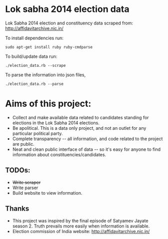 Lok sabha 2014 election data
============

Lok Sabha 2014 election and constituency data scraped from:
http://affidavitarchive.nic.in/

To install dependencies run:

```sudo apt-get install ruby ruby-cmdparse```

To build/update data run:

```./election_data.rb --scrape```

To parse the information into json files,

```./election_data.rb --parse```

Aims of this project:
============

* Collect and make available data related to candidates standing for elections in the Lok Sabha 2014 elections.
* Be apolitical. This is a data only project, and not an outlet for any particular political party.
* Complete transparency -- all information, and code related to the project are public.
* Neat and clean public interface of data -- so it's easy for anyone to find information about constituencies/candidates.

TODOs:
---
* ~~Write scraper~~
* Write parser
* Build website to view information.

Thanks
---
* This project was inspired by the final episode of Satyamev Jayate season 2. Truth prevails more easily when information is available.
* Election commission of India website: http://affidavitarchive.nic.in/

